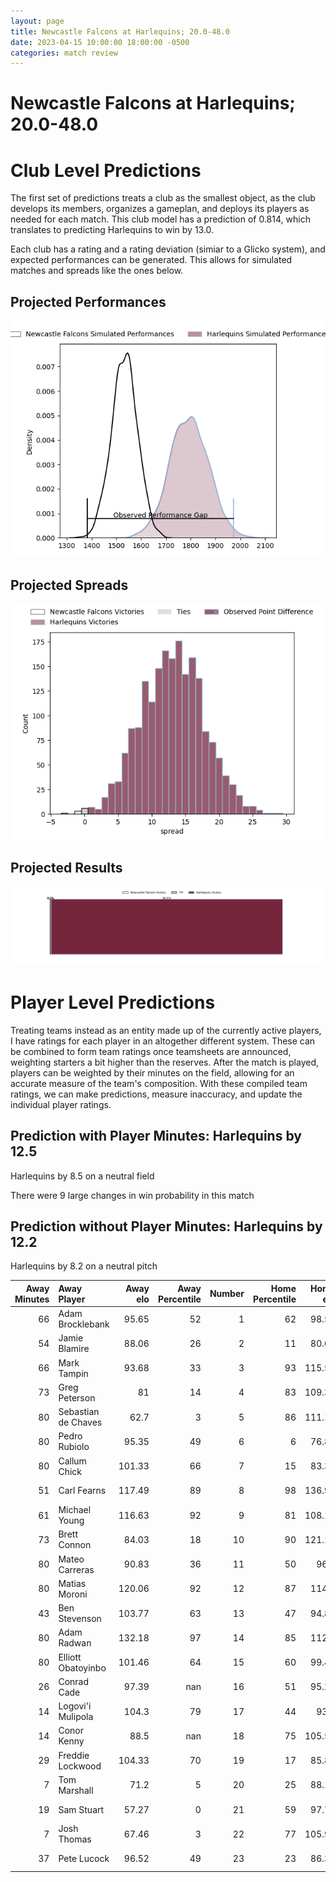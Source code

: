 ```yaml
---  
layout: page  
title: Newcastle Falcons at Harlequins; 20.0-48.0  
date: 2023-04-15 10:00:00 18:00:00 -0500  
categories: match review  
---
```

# Newcastle Falcons at Harlequins; 20.0-48.0

# Club Level Predictions


The first set of predictions treats a club as the smallest object, as the club develops its members, organizes a gameplan, and deploys its players as needed for each match. This club model has a prediction of 0.814, which translates to predicting Harlequins to win by 13.0.

Each club has a rating and a rating deviation (simiar to a Glicko system), and expected performances can be generated. This allows for simulated matches and spreads like the ones below.
## Projected Performances


![Projected Performances](plots/performances_2023-04-15-Harlequins-NewcastleFalcons.png)
## Projected Spreads


![Projected Spreads](plots/spreads_2023-04-15-Harlequins-NewcastleFalcons.png)
## Projected Results


![Projected Results](plots/resultbar_2023-04-15-Harlequins-NewcastleFalcons.png)
# Player Level Predictions


Treating teams instead as an entity made up of the currently active players, I have ratings for each player in an altogether different system. These can be combined to form team ratings once teamsheets are announced, weighting starters a bit higher than the reserves. After the match is played, players can be weighted by their minutes on the field, allowing for an accurate measure of the team's composition. With these compiled team ratings, we can make predictions, measure inaccuracy, and update the individual player ratings.
## Prediction with Player Minutes: Harlequins by 12.5


Harlequins by 8.5 on a neutral field

There were 9 large changes in win probability in this match
## Prediction without Player Minutes: Harlequins by 12.2


Harlequins by 8.2 on a neutral pitch



|   Away Minutes | Away Player         |   Away elo |   Away Percentile |   Number |   Home Percentile |   Home elo | Home Player       |   Home Minutes |
|---------------:|:--------------------|-----------:|------------------:|---------:|------------------:|-----------:|:------------------|---------------:|
|             66 | Adam Brocklebank    |      95.65 |                52 |        1 |                62 |      98.56 | Joe Marler        |             68 |
|             54 | Jamie Blamire       |      88.06 |                26 |        2 |                11 |      80.03 | Jack Walker       |             68 |
|             66 | Mark Tampin         |      93.68 |                33 |        3 |                93 |     115.53 | Wilco Louw        |             25 |
|             73 | Greg Peterson       |      81    |                14 |        4 |                83 |     109.39 | Dino Lamb         |             80 |
|             80 | Sebastian de Chaves |      62.7  |                 3 |        5 |                86 |     111.12 | Irne Herbst       |             70 |
|             80 | Pedro Rubiolo       |      95.35 |                49 |        6 |                 6 |      76.86 | Luke Wallace      |             55 |
|             80 | Callum Chick        |     101.33 |                66 |        7 |                15 |      83.34 | Will Evans        |             80 |
|             51 | Carl Fearns         |     117.49 |                89 |        8 |                98 |     136.96 | Alex Dombrandt    |             80 |
|             61 | Michael Young       |     116.63 |                92 |        9 |                81 |     108.19 | Danny Care        |             72 |
|             73 | Brett Connon        |      84.03 |                18 |       10 |                90 |     121.19 | Marcus Smith      |             80 |
|             80 | Mateo Carreras      |      90.83 |                36 |       11 |                50 |      96.1  | Cadan Murley      |             80 |
|             80 | Matias Moroni       |     120.06 |                92 |       12 |                87 |     114.6  | Andre Esterhuizen |             80 |
|             43 | Ben Stevenson       |     103.77 |                63 |       13 |                47 |      94.86 | Joe Marchant      |             80 |
|             80 | Adam Radwan         |     132.18 |                97 |       14 |                85 |     112.9  | Louis Lynagh      |             55 |
|             80 | Elliott Obatoyinbo  |     101.46 |                64 |       15 |                60 |      99.46 | Josh Bassett      |             61 |
|             26 | Conrad Cade         |      97.39 |               nan |       16 |                51 |      95.25 | Sam Riley         |             12 |
|             14 | Logovi'i Mulipola   |     104.3  |                79 |       17 |                44 |      93.9  | Fin Baxter        |             12 |
|             14 | Conor Kenny         |      88.5  |               nan |       18 |                75 |     105.57 | Simon Kerrod      |             55 |
|             29 | Freddie Lockwood    |     104.33 |                70 |       19 |                17 |      85.83 | George Hammond    |             10 |
|              7 | Tom Marshall        |      71.2  |                 5 |       20 |                25 |      88.14 | Jack Kenningham   |             25 |
|             19 | Sam Stuart          |      57.27 |                 0 |       21 |                59 |      97.79 | Lewis Gjaltema    |              8 |
|              7 | Josh Thomas         |      67.46 |                 3 |       22 |                77 |     105.93 | Oscar Beard       |             25 |
|             37 | Pete Lucock         |      96.52 |                49 |       23 |                23 |      86.35 | Tommaso Allan     |             19 |


